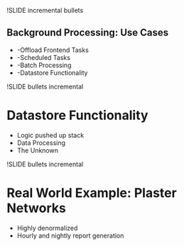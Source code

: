 !SLIDE incremental bullets

## Background Processing: Use Cases
* -Offload Frontend Tasks
* -Scheduled Tasks
* -Batch Processing
* -Datastore Functionality

!SLIDE bullets incremental

# Datastore Functionality
* Logic pushed up stack
* Data Processing
* The Unknown

!SLIDE bullets incremental

# Real World Example: Plaster Networks
* Highly denormalized
* Hourly and nightly report generation